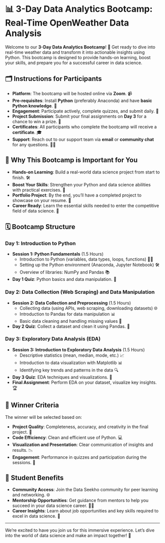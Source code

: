 # 📊 **3-Day Data Analytics Bootcamp: Real-Time OpenWeather Data Analysis**

Welcome to our **3-Day Data Analytics Bootcamp**! 🎉 Get ready to dive into real-time weather data and transform it into actionable insights using Python. This bootcamp is designed to provide hands-on learning, boost your skills, and prepare you for a successful career in data science.

## 🗂️ **Instructions for Participants**

- **Platform**: The bootcamp will be hosted online via **Zoom**. 📹
- **Pre-requisites**: Install **Python** (preferably Anaconda) and have **basic Python knowledge**. 🐍
- **Engagement**: Participate actively, complete quizzes, and submit daily. 📝
- **Project Submission**: Submit your final assignments on **Day 3** for a chance to win a prize. 🎁
- **Certificates**: All participants who complete the bootcamp will receive a **certificate**. 🎓
- **Support**: Reach out to our support team via **email** or **community chat** for any questions. 📧💬

## 🌟 **Why This Bootcamp is Important for You**

- **Hands-on Learning**: Build a real-world data science project from start to finish. 🛠️
- **Boost Your Skills**: Strengthen your Python and data science abilities with practical exercises. 💪
- **Portfolio Project**: By the end, you’ll have a completed project to showcase on your resume. 📁
- **Career Ready**: Learn the essential skills needed to enter the competitive field of data science. 🚀

## 🗓️ **Bootcamp Structure**

### **Day 1: Introduction to Python**
- **Session 1: Python Fundamentals** (1.5 Hours)
  - Introduction to Python (variables, data types, loops, functions) 🧑‍💻
  - Setting up the Python environment (Anaconda, Jupyter Notebook) 🛠️
  - Overview of libraries: NumPy and Pandas 📚
- **Day 1 Quiz**: Python basics and data manipulation. 📝

### **Day 2: Data Collection (Web Scraping) and Data Manipulation**
- **Session 2: Data Collection and Preprocessing** (1.5 Hours)
  - Collecting data (using APIs, web scraping, downloading datasets) 🌐
  - Introduction to Pandas for data manipulation 📊
  - Basic data cleaning and handling missing values 🧹
- **Day 2 Quiz**: Collect a dataset and clean it using Pandas. 📝

### **Day 3: Exploratory Data Analysis (EDA)**
- **Session 3: Introduction to Exploratory Data Analysis** (1.5 Hours)
  - Descriptive statistics (mean, median, mode, etc.) 📈
  - Introduction to data visualization with Matplotlib 📊
  - Identifying key trends and patterns in the data 🔍
- **Day 3 Quiz**: EDA techniques and visualizations. 📝
- **Final Assignment**: Perform EDA on your dataset, visualize key insights. 🏆

## 🏅 **Winner Criteria**

The winner will be selected based on:
- **Project Quality**: Completeness, accuracy, and creativity in the final project. 🌟
- **Code Efficiency**: Clean and efficient use of Python. 💻
- **Visualization and Presentation**: Clear communication of insights and results. 📉
- **Engagement**: Performance in quizzes and participation during the sessions. 🎯

## 🌟 **Student Benefits**

- **Community Access**: Join the Data Seekho community for peer learning and networking. 🌐
- **Mentorship Opportunities**: Get guidance from mentors to help you succeed in your data science career. 🧑‍🏫
- **Career Insights**: Learn about job opportunities and key skills required to excel in data science. 🚀

---

We’re excited to have you join us for this immersive experience. Let’s dive into the world of data science and make an impact together! 🌟
